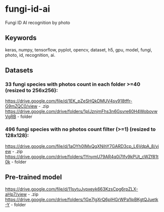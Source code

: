 # fungi-id-ai
Fungi ID AI recognition by photo

## Keywords
keras, numpy, tensorflow, pyplot, opencv,
dataset, h5, gpu, model,
fungi, photo, id, recognition, ai.

## Datasets

### 33 fungi species with photos count in each folder >=40 (resized to 256x256):
https://drive.google.com/file/d/1EK_pZeSHQkDMUV4sy918tffr-G9mZQC0/view - .zip
https://drive.google.com/drive/folders/1pIJznjmFhs3n6Gsvre60H4WobovwVgRB - folder 

### 496 fungi species with no photos count filter (>=1) (resized to 128x128):
https://drive.google.com/file/d/1aOYh0IMxQgXNihY7GARD3cp_L6VdpA_8/view - .zip
https://drive.google.com/drive/folders/1YnymU79AR4q0i7Ify9kPUt_cWZf81t0k - folder 

## Pre-trained model
https://drive.google.com/file/d/11sytuJvpxeyk663KzsCpg6rpZLX-aHp7/view - .zip
https://drive.google.com/drive/folders/1Ge7lgXrQ6pIHGrWPa1lpBKgtQJuetk-Y - folder 
